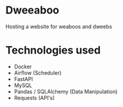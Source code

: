 # Dweeaboo
Hosting a website for weaboos and dweebs
# Technologies used
* Docker
* Airflow (Scheduler)
* FastAPI
* MySQL
* Pandas / SQLAlchemy (Data Manipulation)
* Requests (API's)

